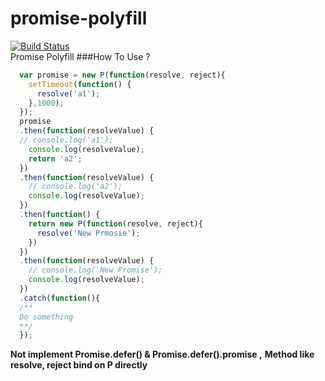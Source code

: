 # promise-polyfill
[![Build Status](https://travis-ci.org/xzzw9987/Promise-Polyfill.svg)](https://travis-ci.org/xzzw9987/Promise-Polyfill)  
Promise Polyfill
###How To Use ?
```javascript
  var promise = new P(function(resolve, reject){
    setTimeout(function() {
      resolve('a1');
    },1000);
  });
  promise
  .then(function(resolveValue) {
  // console.log('a1');
    console.log(resolveValue);
    return 'a2';
  })
  .then(function(resolveValue) {
    // console.log('a2');
    console.log(resolveValue);
  })
  .then(function() {
    return new P(function(resolve, reject){
      resolve('New Prmosie');
    })
  })
  .then(function(resolveValue) {
    // console.log('New Promise');
    console.log(resolveValue);
  })
  .catch(function(){
  /**
  Do something
  **/
  });
```
**Not implement Promise.defer() & Promise.defer().promise ,**
**Method like resolve, reject bind on P directly**
